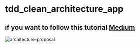 # tdd_clean_architecture_app

## if you want to follow this tutorial [Medium](https://betterprogramming.pub/flutter-clean-architecture-test-driven-development-practical-guide-445f388e8604)


![architecture-proposal](https://user-images.githubusercontent.com/101007778/232316049-198770f4-a551-4bfd-a486-3abc3a72254f.png)
